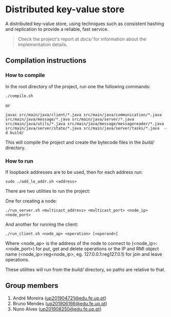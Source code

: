 # Distributed key-value store

A distributed key-value store, using techniques such as consistent hashing and replication to provide a reliable, fast service.

>Check the project's report at *docs/* for information about the implementation details.

## Compilation instructions

### How to compile

In the root directory of the project, run one the following commands:

    ./compile.sh

or

    javac src/main/java/client/*.java src/main/java/communication/*.java src/main/java/message/*.java src/main/java/server/*.java src/main/java/utils/*.java src/main/java/message/messagereader/*.java src/main/java/server/state/*.java src/main/java/server/tasks/*.java  -d build/

This will compile the project and create the bytecode files in the *build/* directory.

### How to run

If loopback addresses are to be used, then for each address run:

    sudo ./add_lo_addr.sh <address>

There are two utilities to run the project:

One for creating a node:

    ./run_server.sh <multicast_address> <multicast_port> <node_ip> <node_port>

And another for running the client:

    ./run_client.sh <node_ap> <operation> [<operand>]

Where <node_ap> is the address of the node to connect to (<node_ip>:<node_port>) for put, get and delete operations
or the IP and RMI object name (<node_ip>:reg<node_ip>, eg. 127.0.0.1:reg127.0.1) for join and leave operations.

These utilities will run from the *build/* directory, so paths are relative to that.

## Group members

1. André Moreira (up201904721@edu.fe.up.pt)
2. Bruno Mendes (up201906166@edu.fe.up.pt)
3. Nuno Alves (up201908250@edu.fe.up.pt)
